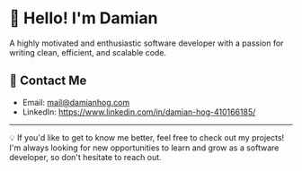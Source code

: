 # 👋 Hello! I'm Damian

A highly motivated and enthusiastic software developer with a passion for writing clean, efficient, and scalable code.

## 💬 Contact Me
- Email: mail@damianhog.com
- LinkedIn: https://www.linkedin.com/in/damian-hog-410166185/

---

💡 If you'd like to get to know me better, feel free to check out my projects! 
I'm always looking for new opportunities to learn and grow as a software developer, so don't hesitate to reach out.
